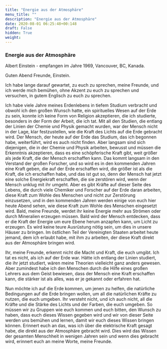 ```yaml
---
title: "Energie aus der Atmosphäre"
menu_title: ""
description: "Energie aus der Atmosphäre"
date: 2020-08-01 06:25:48+00:148
draft: False
hidden: True
weight:
---
```

### Energie aus der Atmosphäre

Albert Einstein - empfangen im Jahre 1969, Vancouver, BC, Kanada.

Guten Abend Freunde, Einstein.

Ich habe lange darauf gewartet, zu euch zu sprechen, meine Freunde, und ich werde mich bemühen, ohne Akzent zu euch zu sprechen und versuchen, in gutem Englisch zu euch zu sprechen.

Ich habe viele Jahre meines Erdenlebens in tiefem Studium verbracht und obwohl ich den großen Wunsch hatte, ein spirituelles Wesen auf der Erde zu sein, konnte ich keine Form von Religion akzeptieren, die ich studierte, besonders in der Form der Arbeit, die ich tat. Mit all den Studien, die entlang der Linien der Chemie und Physik gemacht wurden, war der Mensch nicht in der Lage, klar festzustellen, wie die Kraft des Lichts auf die Erde gebracht wird. Der Mensch, der heute auf der Erde das Studium, das ich begonnen habe, weiterführt, wird es auch nicht finden. Aber langsam sind sich diejenigen, die in der Chemie und Physik arbeiten, bewusst und müssen die Erkenntnis akzeptieren, dass es eine schöpferische Kraft gibt, weit größer als jede Kraft, die der Mensch erschaffen kann. Das kommt langsam in den Verstand der großen Forscher, und so wird es in den kommenden Jahren eine Kraft geben, die auf der Erde erschaffen wird, die größer ist als die Kraft, die ich erschaffen habe, und das ist gut so, denn der Mensch hat jetzt eine solche Energiekraft erschaffen, die sie zerstören wird, wenn der Mensch unklug mit ihr umgeht. Aber es gibt Kräfte auf dieser Seite des Lebens, die durch viele Chemiker und Forscher auf der Erde daran arbeiten, diese Kraft zum Wohle des Menschen und nicht zur Zerstörung einzusetzen, und in den kommenden Jahren werden einige von euch hier heute Abend sehen, wie diese Kraft zum Wohle des Menschen eingesetzt wird. Bald, meine Freunde, werdet ihr keine Energie mehr aus Strömen oder durch Mineralien erzeugen müssen. Bald wird der Mensch entdecken, dass er die Kraft der Energie um eure Ebene herum anzapfen kann, um Licht zu erzeugen. Es wird keine teure Ausrüstung nötig sein, um dies in unsere Häuser zu bringen. Im östlichen Teil der Vereinigten Staaten arbeitet heute jemand, dem ich erlaubt habe, mit ihm zu arbeiten, der diese Kraft direkt aus der Atmosphäre bringen wird.

Ihr, meine Freunde, erkennt nicht die Macht und Kraft, die euch umgibt. Ich tat es nicht, als ich auf der Erde war. Hätte ich entlang der Linien studiert, die ihr jetzt studiert, wären meine Theorien vielleicht ganz anders gewesen. Aber zumindest habe ich den Menschen durch die Hilfe eines großen Lehrers aus dem Geist bewiesen, dass der Mensch eine Kraft erschaffen kann, die stärker ist als alles, was er je gekannt oder erfahren hat.

Nun möchte ich auf die Erde kommen, um jenen zu helfen, die natürliche Bedingungen auf die Erde bringen wollen, um all die natürlichen Kräfte zu nutzen, die euch umgeben. Ihr versteht nicht, und ich auch nicht, all die Kräfte und die Stärke des Lichts und der Farben, die euch umgeben. So müssen wir zu Gruppen wie euch kommen und euch bitten, den Wunsch zu haben, dass euch dieses Wissen gegeben wird und wir von dieser Seite werden uns bemühen und lernen, damit wir euch dieses Wissen bringen können. Erinnert euch an das, was ich über die elektrische Kraft gesagt habe, die direkt aus der Atmosphäre gebracht wird. Dies wird das Wissen der gesamten Menschheit in wenigen Jahren sein und wenn dies gebracht wird, erinnert euch an meine Worte, meine Freunde.

